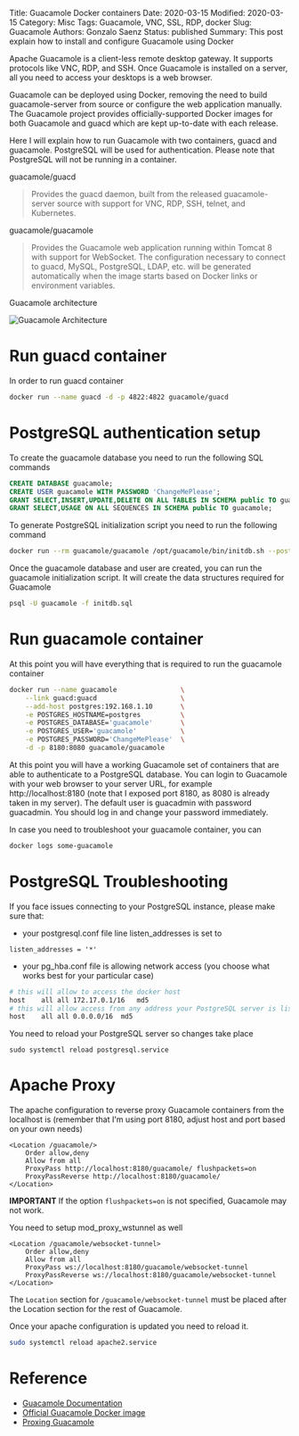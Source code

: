 Title: Guacamole Docker containers
Date: 2020-03-15
Modified: 2020-03-15
Category: Misc
Tags: Guacamole, VNC, SSL, RDP, docker
Slug: Guacamole
Authors: Gonzalo Saenz
Status: published
Summary: This post explain how to install and configure Guacamole using Docker

Apache Guacamole is a client-less remote desktop gateway. It supports protocols like VNC, RDP, and SSH. Once Guacamole is installed on a server, all you need to access your desktops is a web browser.

Guacamole can be deployed using Docker, removing the need to build guacamole-server from source or configure the web application manually. The Guacamole project provides officially-supported Docker images for both Guacamole and guacd which are kept up-to-date with each release.

Here I will explain how to run Guacamole with two containers, guacd and guacamole. PostgreSQL will be used for authentication. Please note that PostgreSQL will not be running in a container.

guacamole/guacd

> Provides the guacd daemon, built from the released guacamole-server source with support for VNC, RDP, SSH, telnet, and Kubernetes.

guacamole/guacamole

> Provides the Guacamole web application running within Tomcat 8 with support for WebSocket. The configuration necessary to connect to guacd, MySQL, PostgreSQL, LDAP, etc. will be generated automatically when the image starts based on Docker links or environment variables.

Guacamole architecture

![Guacamole Architecture][guacamole_architecture]

# Run guacd container
In order to run guacd container

```sh
docker run --name guacd -d -p 4822:4822 guacamole/guacd

```
# PostgreSQL authentication setup
To create the guacamole database you need to run the following SQL commands
```sql
CREATE DATABASE guacamole;
CREATE USER guacamole WITH PASSWORD 'ChangeMePlease';
GRANT SELECT,INSERT,UPDATE,DELETE ON ALL TABLES IN SCHEMA public TO guacamole;
GRANT SELECT,USAGE ON ALL SEQUENCES IN SCHEMA public TO guacamole;
```

To generate PostgreSQL initialization script you need to run the following command

```sh
docker run --rm guacamole/guacamole /opt/guacamole/bin/initdb.sh --postgres > initdb.sql
```

Once the guacamole database and user are created, you can run the guacamole initialization script. It will create the data structures required for Guacamole
```sh
psql -U guacamole -f initdb.sql
```
# Run guacamole container

At this point you will have everything that is required to run the guacamole container
```sh
docker run --name guacamole                \
    --link guacd:guacd                     \
    --add-host postgres:192.168.1.10       \
    -e POSTGRES_HOSTNAME=postgres          \
    -e POSTGRES_DATABASE='guacamole'       \
    -e POSTGRES_USER='guacamole'           \
    -e POSTGRES_PASSWORD='ChangeMePlease'  \
    -d -p 8180:8080 guacamole/guacamole
```

At this point you will have a working Guacamole set of containers that are able to authenticate to a PostgreSQL database. You can login to Guacamole with your web browser to your server URL, for example http://localhost:8180 (note that I exposed port 8180, as 8080 is already taken in my server). The default user is guacadmin with password guacadmin. You should log in and change your password immediately.

In case you need to troubleshoot your guacamole container, you can
```sh
docker logs some-guacamole
```

# PostgreSQL Troubleshooting
If you face issues connecting to your PostgreSQL instance, please make sure that:

* your postgresql.conf file line listen_addresses is set to
```
listen_addresses = '*'
```
* your pg_hba.conf file is allowing network access (you choose what works best for your particular case)
```sh
# this will allow to access the docker host
host	all	all	172.17.0.1/16	md5
# this will allow access from any address your PostgreSQL server is listening
host	all	all	0.0.0.0/16	md5
```

You need to reload your PostgreSQL server so changes take place

```
sudo systemctl reload postgresql.service
```

# Apache Proxy

The apache configuration to reverse proxy Guacamole containers from the localhost is (remember that I'm using port 8180, adjust host and port based on your own needs)

```
<Location /guacamole/>
    Order allow,deny
    Allow from all
    ProxyPass http://localhost:8180/guacamole/ flushpackets=on
    ProxyPassReverse http://localhost:8180/guacamole/
</Location>
```
**IMPORTANT** If the option `flushpackets=on` is not specified, Guacamole may not work.

You need to setup mod_proxy_wstunnel as well
```
<Location /guacamole/websocket-tunnel>
    Order allow,deny
    Allow from all
    ProxyPass ws://localhost:8180/guacamole/websocket-tunnel
    ProxyPassReverse ws://localhost:8180/guacamole/websocket-tunnel
</Location>
```
The `Location` section for `/guacamole/websocket-tunnel` must be placed after the Location section for the rest of Guacamole.

Once your apache configuration is updated you need to reload it.
```sh
sudo systemctl reload apache2.service
```

# Reference

* [Guacamole Documentation][1]
* [Official Guacamole Docker image][2]
* [Proxing Guacamole][3]

[1]: https://guacamole.apache.org/doc/gug/guacamole-docker.html
[2]: https://hub.docker.com/u/guacamole/#!
[3]: https://guacamole.apache.org/doc/gug/proxying-guacamole.html#apache

[guacamole_architecture]: /images/guac-arch.png "Guacamole Architecture"
